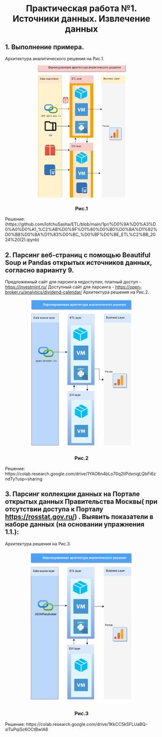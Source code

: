 
<h1 align="center">Практическая работа №1. Источники данных. Извлечение данных</h1>

## 1. Выполнение примера.
   
Архитектура аналитического решения на Рис.1.
<p align="center">
<img  src="https://github.com/IofchuSasha/ETL/blob/main/1pr/%D0%A1%D0%BD%D0%B8%D0%BC%D0%BE%D0%BA%20%D1%8D%D0%BA%D1%80%D0%B0%D0%BD%D0%B0%202024-03-14%20124816.png"  width="300" alt="Calculate-BMI-and-risk-category"/>
</p>
<h3 align="center">Рис.1</h3>
Решение: (https://github.com/IofchuSasha/ETL/blob/main/1pr/%D0%9A%D0%A3%D0%A0%D0%A1_%C2%AB%D0%9F%D1%80%D0%B0%D0%BA%D1%82%D0%B8%D0%BA%D1%83%D0%BC_%D0%BF%D0%BE_ETL%C2%BB_2024%20(2).ipynb)

## 2.  Парсинг веб-страниц с помощью Beautiful Soup и Pandas открытых источников данных, согласно варианту 9.

Предложенный сайт для парсинга недоступен, платный доступ - https://investmint.ru/
Доступный сайт для парсинга - https://open-broker.ru/analytics/dividend-calendar/
Архитектура решения на Рис.2.
<p align="center">
<img  src="https://github.com/Drobilk/-ETL--/blob/main/%D0%9F%D1%80%D0%B0%D0%BA%D1%82%D0%B8%D0%BA%D0%B0%201/%D0%A1%D0%BD%D0%B8%D0%BC%D0%BE%D0%BA%20%D1%8D%D0%BA%D1%80%D0%B0%D0%BD%D0%B0%202024-02-17%20150413.png"  width="350" alt="Calculate-BMI-and-risk-category"/>
</p>
<h3 align="center">Рис.2</h3>
Решение:
https://colab.research.google.com/drive/1YAO6n4bLo70q2IiPdxnigLQbFi6zndTy?usp=sharing

## 3. Парсинг коллекции данных на Портале открытых данных Правительства Москвы( при отсутствии доступа к Порталу https://rosstat.gov.ru/) . Выявить показатели в наборе данных (на основании упражнения 1.1.):

Архитектура решения на Рис.3.
<p align="center">
<img  src="https://github.com/Drobilk/-ETL--/blob/main/%D0%9F%D1%80%D0%B0%D0%BA%D1%82%D0%B8%D0%BA%D0%B0%201/%D0%A1%D0%BD%D0%B8%D0%BC%D0%BE%D0%BA%20%D1%8D%D0%BA%D1%80%D0%B0%D0%BD%D0%B0%202024-02-17%20150610.png"  width="350" alt="Calculate-BMI-and-risk-category"/>
</p>
<h3 align="center">Рис.3</h3>
Решение:
https://colab.research.google.com/drive/1KkCC5kSFLUaBQ-slTuPqiSc6OCtBwIA6
